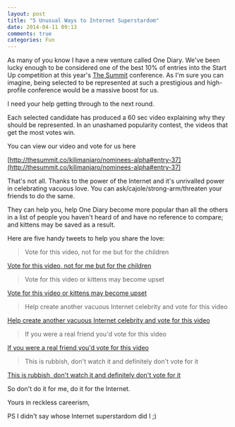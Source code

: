 ```yaml
---
layout: post
title: "5 Unusual Ways to Internet Superstardom"
date: 2014-04-11 09:13
comments: true
categories: Fun
---
```


As many of you know I have a new venture called One Diary. We've been lucky enough to be considered one of the best 10% of entries into the Start Up competition at this year's [The Summit](http://thesummit.co) conference. As I'm sure you can imagine, being selected to be represented at such a prestigious and high-profile conference would be a massive boost for us.

I need your help getting through to the next round.
<!-- more -->
Each selected candidate has produced a 60 sec video explaining why they should be represented. In an unashamed popularity contest, the videos that get the most votes win.

You can view our video and vote for us here

[http://thesummit.co/kilimanjaro/nominees-alpha#entry-37](http://thesummit.co/kilimanjaro/nominees-alpha#entry-37)

That's not all. Thanks to the power of the Internet and it's unrivalled power in celebrating vacuous love. You can ask/cajole/strong-arm/threaten your friends to do the same.

They can help you, help One Diary become more popular than all the others in a list of people you haven't heard of and have no reference to compare; and kittens may be saved as a result.

Here are five handy tweets to help you share the love:

> Vote for this video, not for me but for the children

<a href="https://twitter.com/share" class="twitter-share-button" data-lang="en" data-url="http://thesummit.co/kilimanjaro/nominees-alpha#entry-37" data-count="none" data-size="large" data-related="onediaryapp" data-text="Vote for this video, not for me but for the children">Vote for this video, not for me but for the children</a>

> Vote for this video or kittens may become upset

<a href="https://twitter.com/share" class="twitter-share-button" data-lang="en" data-url="http://thesummit.co/kilimanjaro/nominees-alpha#entry-37" data-count="none" data-size="large" data-related="onediaryapp" data-text="Vote for this video or kittens may become upset">Vote for this video or kittens may become upset</a>

> Help create another vacuous Internet celebrity and vote for this video

<a href="https://twitter.com/share" class="twitter-share-button" data-lang="en" data-url="http://thesummit.co/kilimanjaro/nominees-alpha#entry-37" data-count="none" data-size="large" data-related="onediaryapp" data-text="Help create another vacuous Internet celebrity and vote for this video">Help create another vacuous Internet celebrity and vote for this video</a>

> If you were a real friend you'd vote for this video

<a href="https://twitter.com/share" class="twitter-share-button" data-lang="en" data-url="http://thesummit.co/kilimanjaro/nominees-alpha#entry-37" data-count="none" data-size="large" data-related="onediaryapp" data-text="If you were a real friend you'd vote for this video">If you were a real friend you'd vote for this video</a>

> This is rubbish, don't watch it and definitely don't vote for it

<a href="https://twitter.com/share" class="twitter-share-button" data-lang="en" data-url="http://thesummit.co/kilimanjaro/nominees-alpha#entry-37" data-count="none" data-size="large" data-related="onediaryapp" data-text="This is rubbish, don't watch it and definitely don't vote for it">This is rubbish, don't watch it and definitely don't vote for it</a>

So don't do it for me, do it for the Internet.

Yours in reckless careerism,

PS I didn't say whose Internet superstardom did I ;)